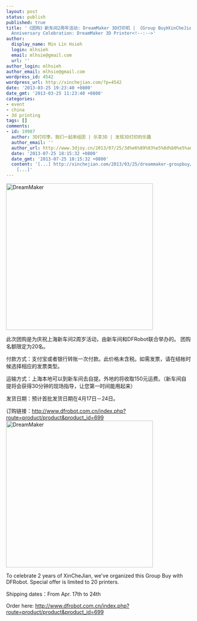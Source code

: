 ```yaml
---
layout: post
status: publish
published: true
title: '《团购》新车间2周年活动: DreamMaker 3D打印机 | 《Group Buy》XinCheJian
  Anniversary Celebration: DreamMaker 3D Printer<!--:-->'
author:
  display_name: Min Lin Hsieh
  login: mlhsieh
  email: mlhsie@gmail.com
  url: ''
author_login: mlhsieh
author_email: mlhsie@gmail.com
wordpress_id: 4542
wordpress_url: http://xinchejian.com/?p=4542
date: '2013-03-25 19:23:40 +0800'
date_gmt: '2013-03-25 11:23:40 +0800'
categories:
- event
- china
- 3d printing
tags: []
comments:
- id: 19987
  author: 3D打印季，我们一起来组团 | 乐享3D | 发现3D打印的乐趣
  author_email: ''
  author_url: http://www.3djoy.cn/2013/07/25/3d%e6%89%93%e5%8d%b0%e5%ad%a3%ef%bc%8c%e6%88%91%e4%bb%ac%e4%b8%80%e8%b5%b7%e6%9d%a5%e7%bb%84%e5%9b%a2/
  date: '2013-07-25 18:15:32 +0800'
  date_gmt: '2013-07-25 10:15:32 +0800'
  content: '[...] http://xinchejian.com/2013/03/25/dreammaker-groupbuy/?lang=zh
    [...]'
---
```

<p><!--:zh--><a href="http://xinchejian.com/wp-content/uploads/2013/03/DreamMaker.jpg"><img src="http://xinchejian.com/wp-content/uploads/2013/03/DreamMaker-400x400.jpg" alt="DreamMaker" width="400" height="400" class="alignnone size-large wp-image-4543" /></a></p>
<p>此次团购是为庆祝上海新车间2周岁活动，由新车间和DFRobot联合举办的。 团购名额限定为20名。</p>
<p>付款方式：支付宝或者银行转账一次付款。此价格未含税。如需发票，请在结帐时候选择相应的发票类型。</p>
<p>运输方式：上海本地可以到新车间去自提。外地的将收取150元运费。（新车间自提将会获得30分钟的现场指导，让您第一时间能用起来）</p>
<p>发货日期：预计首批发货日期在4月17日－24日。</p>
<p>订购链接：<a href="http://www.dfrobot.com.cn/index.php?route=product/product&product_id=699" target="_blank">http://www.dfrobot.com.cn/index.php?route=product/product&product_id=699</a><!--:--><!--:en--><a href="http://xinchejian.com/wp-content/uploads/2013/03/DreamMaker.jpg"><img src="http://xinchejian.com/wp-content/uploads/2013/03/DreamMaker-400x400.jpg" alt="DreamMaker" width="400" height="400" class="alignnone size-large wp-image-4543" /></a></p>
<p>To celebrate 2 years of XinCheJian, we've organized this Group Buy with DFRobot. Special offer is limited to 20 printers.</p>
<p>Shipping dates：From Apr. 17th to 24th</p>
<p>Order here: <a href="http://www.dfrobot.com.cn/index.php?route=product/product&product_id=699" target="_blank">http://www.dfrobot.com.cn/index.php?route=product/product&product_id=699</a><!--:--></p>
